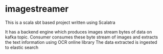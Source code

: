 # imagestreamer

This is a scala sbt based project written using Scalatra

It has a backend engine which produces images stream bytes of data on kafka topic. 
Consumer consumes these byte stream of images and extracts the text information using OCR online library
The data extracted is ingested to elastic search
